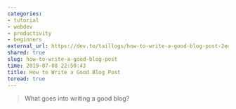 ```yaml
---
categories:
- tutorial
- webdev
- productivity
- beginners
external_url: https://dev.to/taillogs/how-to-write-a-good-blog-post-2eom
shared: true
slug: how-to-write-a-good-blog-post
time: 2019-07-08 22:50:43
title: How to Write a Good Blog Post
toread: true
---
```


> What goes into writing a good blog?